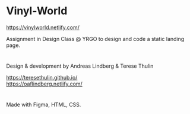 # Vinyl-World

https://vinylworld.netlify.com/

Assignment in Design Class @ YRGO to design and code a static landing page.

#

Design & development by Andreas Lindberg & Terese Thulin

https://teresethulin.github.io/  
https://oaflindberg.netlify.com/

#

Made with Figma, HTML, CSS.
